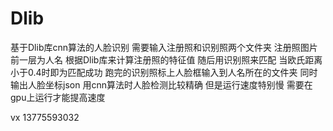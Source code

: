 # Dlib
基于Dlib库cnn算法的人脸识别
需要输入注册照和识别照两个文件夹
注册照图片前一层为人名
根据Dlib库来计算注册照的特征值 随后用识别照来匹配 当欧氏距离小于0.4时即为匹配成功
跑完的识别照标上人脸框输入到人名所在的文件夹 同时输出人脸坐标json
用cnn算法时人脸检测比较精确 但是运行速度特别慢 需要在gpu上运行才能提高速度


vx 13775593032
